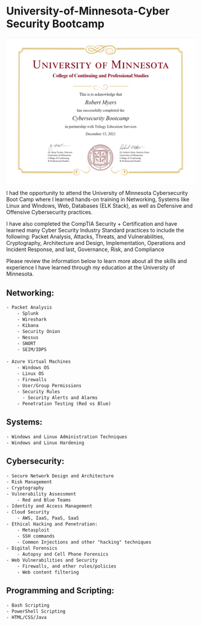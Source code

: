 # University-of-Minnesota-Cyber Security Bootcamp

 ![pic](UofM_Degree.png)

I had the opportunity to attend the University of Minnesota Cybersecurity Boot Camp where I learned hands-on training in Networking, Systems like Linux and Windows, Web, Databases (ELK Stack), as well as Defensive and Offensive Cybersecurity practices. 

I have also completed the CompTIA Security + Certification and have learned many Cyber Security Industry Standard practices to include the following: Packet Analysis, Attacks, Threats, and Vulnerabilities, Cryptography, Architecture and Design, Implementation, Operations and Incident Response, and last, Governance, Risk, and Compliance 

Please review the information below to learn more about all the skills and experience I have learned through my education at the University of Minnesota.
 
## Networking:

    - Packet Analysis
        - Splunk
        - Wireshark
        - Kibana
        - Security Onion
        - Nessus
        - SNORT 
        - SEIM/IDPS

    - Azure Virtual Machines
        - Windows OS
        - Linux OS
        - Firewalls
        - User/Group Permissions
        - Security Rules
          - Security Alerts and Alarms
        - Penetration Testing (Red vs Blue)

## Systems:

    - Windows and Linux Administration Techniques
    - Windows and Linux Hardening

## Cybersecurity:

    - Secure Network Design and Architecture
    - Risk Management
    - Cryptography
    - Vulnerability Assessment
        - Red and Blue Teams 
    - Identity and Access Management
    - Cloud Security
        - AWS, IaaS, PaaS, SaaS
    - Ethical Hacking and Penetration:
        - Metasploit
        - SSH commands
        - Common Injections and other "hacking" techniques  
    - Digital Forensics 
        - Autopsy and Cell Phone Forensics 
    - Web Vulnerabilities and Security 
        - Firewalls, and other rules/policies
        - Web content filtering

## Programming and Scripting:

    - Bash Scripting
    - PowerShell Scripting
    - HTML/CSS/Java
    

